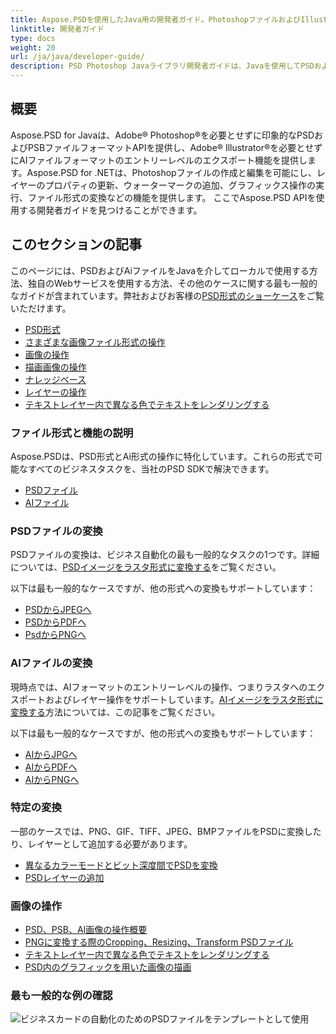 ```yaml
---
title: Aspose.PSDを使用したJava用の開発者ガイド。PhotoshopファイルおよびIllustratorファイルの操作API
linktitle: 開発者ガイド
type: docs
weight: 20
url: /ja/java/developer-guide/
description: PSD Photoshop Javaライブラリ開発者ガイドは、Javaを使用してPSDおよびAiファイルをローカルで、独自のWebサービスを介して、またはその他の場合に使用する方法について説明します。
---
```


## **概要**

Aspose.PSD for Javaは、Adobe® Photoshop®を必要とせずに印象的なPSDおよびPSBファイルフォーマットAPIを提供し、Adobe® Illustrator®を必要とせずにAIファイルフォーマットのエントリーレベルのエクスポート機能を提供します。Aspose.PSD for .NETは、Photoshopファイルの作成と編集を可能にし、レイヤーのプロパティの更新、ウォーターマークの追加、グラフィックス操作の実行、ファイル形式の変換などの機能を提供します。
ここでAspose.PSD APIを使用する開発者ガイドを見つけることができます。

## **このセクションの記事**
このページには、PSDおよびAiファイルをJavaを介してローカルで使用する方法、独自のWebサービスを使用する方法、その他のケースに関する最も一般的なガイドが含まれています。弊社およびお客様の[PSD形式のショーケース](/psd/ja/java/showcases/)をご覧いただけます。

- [PSD形式](/psd/ja/java/psd-format)
- [さまざまな画像ファイル形式の操作](/psd/ja/java/manipulate-different-image-file-formats/)
- [画像の操作](/psd/ja/java/manipulating-images/)
- [描画画像の操作](/psd/ja/java/working-with-drawing-images/)
- [ナレッジベース](/psd/ja/java/knowledge-base/)
- [レイヤーの操作](/psd/ja/java/working-with-layers/)
- [テキストレイヤー内で異なる色でテキストをレンダリングする](/psd/ja/java/render-text-with-different-colors-in-text-layer/)

### **ファイル形式と機能の説明**
Aspose.PSDは、PSD形式とAi形式の操作に特化しています。これらの形式で可能なすべてのビジネスタスクを、当社のPSD SDKで解決できます。

- [PSDファイル](/psd/ja/net/psd-file/)
- [AIファイル](/psd/ja/net/ai-adobe-illustrator-format/)

### **PSDファイルの変換**
PSDファイルの変換は、ビジネス自動化の最も一般的なタスクの1つです。詳細については、[PSDイメージをラスタ形式に変換する](/psd/ja/java/converting-psd-image-to-raster-format/)をご覧ください。

以下は最も一般的なケースですが、他の形式への変換もサポートしています：

- [PSDからJPEGへ](/psd/ja/java/convert/psd-to-jpg/)
- [PSDからPDFへ](/psd/ja/java/convert/psd-to-pdf/)
- [PsdからPNGへ](/psd/ja/java/convert/psd-to-png/)

### **AIファイルの変換**
現時点では、AIフォーマットのエントリーレベルの操作、つまりラスタへのエクスポートおよびレイヤー操作をサポートしています。[AIイメージをラスタ形式に変換する](/psd/ja/java/ai-file-manipulation/)方法については、この記事をご覧ください。

以下は最も一般的なケースですが、他の形式への変換もサポートしています：

- [AIからJPGへ](/psd/ja/java/convert/ai-to-jpg/)
- [AIからPDFへ](/psd/ja/java/convert/ai-to-pdf/)
- [AIからPNGへ](/psd/ja/java/convert/ai-to-png/)

### **特定の変換**
一部のケースでは、PNG、GIF、TIFF、JPEG、BMPファイルをPSDに変換したり、レイヤーとして追加する必要があります。

- [異なるカラーモードとビット深度間でPSDを変換](/psd/ja/java/bit-depth-color-mode-convert/)
- [PSDレイヤーの追加](/psd/ja/java/add-layer-from-file-for-editing/)

### **画像の操作**
- [PSD、PSB、AI画像の操作概要](/psd/ja/java/update-psd-psb-files-with-java/)
- [PNGに変換する際のCropping、Resizing、Transform PSDファイル](/psd/ja/java/psd-layer-manipulation/)
- [テキストレイヤー内で異なる色でテキストをレンダリングする](/psd/ja/java/working-with-drawing-images/)
- [PSD内のグラフィックを用いた画像の描画](/psd/ja/java/graphics-api/) 

### **最も一般的な例の確認**

![ビジネスカードの自動化のためのPSDファイルをテンプレートとして使用](https://docs.aspose.com/psd/java/using-psd-files-as-templates-for-automation-business-cards-case/)
